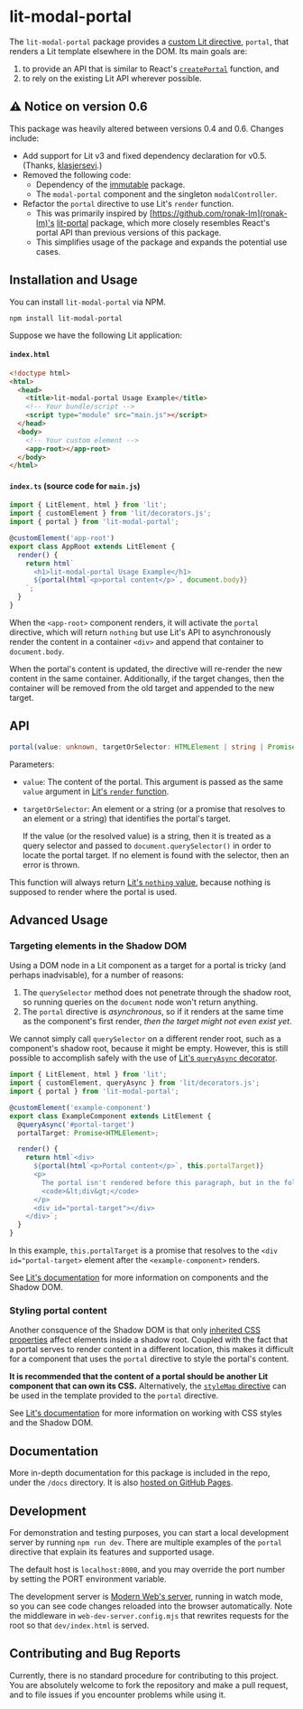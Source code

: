 # lit-modal-portal

The `lit-modal-portal` package provides a [custom Lit directive](https://lit.dev/docs/templates/custom-directives/), `portal`, that renders a Lit template elsewhere in the DOM.
Its main goals are:

1. to provide an API that is similar to React's [`createPortal`](https://react.dev/reference/react-dom/createPortal) function, and
2. to rely on the existing Lit API wherever possible.

## :warning: Notice on version 0.6

This package was heavily altered between versions 0.4 and 0.6.
Changes include:

- Add support for Lit v3 and fixed dependency declaration for v0.5. (Thanks, [klasjersevi](https://github.com/klasjersevi).)
- Removed the following code:
  - Dependency of the [immutable](https://www.npmjs.com/package/immutable) package.
  - The `modal-portal` component and the singleton `modalController`.
- Refactor the `portal` directive to use Lit's `render` function.
  - This was primarily inspired by [https://github.com/ronak-lm](ronak-lm)'s [lit-portal](https://www.npmjs.com/package/lit-portal) package, which more closely resembles React's portal API than previous versions of this package.
  - This simplifies usage of the package and expands the potential use cases.

## Installation and Usage

You can install `lit-modal-portal` via NPM.

```
npm install lit-modal-portal
```

Suppose we have the following Lit application:

#### `index.html`

```html
<!doctype html>
<html>
  <head>
    <title>lit-modal-portal Usage Example</title>
    <!-- Your bundle/script -->
    <script type="module" src="main.js"></script>
  </head>
  <body>
    <!-- Your custom element -->
    <app-root></app-root>
  </body>
</html>
```

#### `index.ts` (source code for `main.js`)

```js
import { LitElement, html } from 'lit';
import { customElement } from 'lit/decorators.js';
import { portal } from 'lit-modal-portal';

@customElement('app-root')
export class AppRoot extends LitElement {
  render() {
    return html`
      <h1>lit-modal-portal Usage Example</h1>
      ${portal(html`<p>portal content</p>`, document.body)}
    `;
  }
}
```

When the `<app-root>` component renders, it will activate the `portal` directive, which will return `nothing` but use Lit's API to asynchronously render the content in a container `<div>` and append that container to `document.body`.

When the portal's content is updated, the directive will re-render the new content in the same container. Additionally, if the target changes, then the container will be removed from the old target and appended to the new target.

## API

```ts
portal(value: unknown, targetOrSelector: HTMLElement | string | Promise<HTMLElement | string>): DirectiveResult<typeof PortalDirective>
```

Parameters:

- `value`: The content of the portal. This argument is passed as the same `value` argument in [Lit's `render` function](https://lit.dev/docs/api/templates/#render).
- `targetOrSelector`: An element or a string (or a promise that resolves to an element or a string) that identifies the portal's target.

  If the value (or the resolved value) is a string, then it is treated as a query selector and passed to `document.querySelector()` in order to locate the portal target.
  If no element is found with the selector, then an error is thrown.

This function will always return [Lit's `nothing` value](https://lit.dev/docs/api/templates/#nothing), because nothing is supposed to render where the portal is used.

## Advanced Usage

### Targeting elements in the Shadow DOM

Using a DOM node in a Lit component as a target for a portal is tricky (and perhaps inadvisable), for a number of reasons:

1. The `querySelector` method does not penetrate through the shadow root, so running queries on the `document` node won't return anything.
2. The `portal` directive is _asynchronous_, so if it renders at the same time as the component's first render, _then the target might not even exist yet_.

We cannot simply call `querySelector` on a different render root, such as a component's shadow root, because it might be empty. However, this is still possible to accomplish safely with the use of [Lit's `queryAsync` decorator](https://lit.dev/docs/api/decorators/#queryAsync).

```ts
import { LitElement, html } from 'lit';
import { customElement, queryAsync } from 'lit/decorators.js';
import { portal } from 'lit-modal-portal';

@customElement('example-component')
export class ExampleComponent extends LitElement {
  @queryAsync('#portal-target')
  portalTarget: Promise<HTMLElement>;

  render() {
    return html`<div>
      ${portal(html`<p>Portal content</p>`, this.portalTarget)}
      <p>
        The portal isn't rendered before this paragraph, but in the following
        <code>&lt;div&gt;</code>
      </p>
      <div id="portal-target"></div>
    </div>`;
  }
}
```

In this example, `this.portalTarget` is a promise that resolves to the `<div id="portal-target>` element after the `<example-component>` renders.

See [Lit's documentation](https://lit.dev/docs/components/shadow-dom/) for more information on components and the Shadow DOM.

### Styling portal content

Another consquence of the Shadow DOM is that only [inherited CSS properties](https://lit.dev/docs/components/styles/#inheritance) affect elements inside a shadow root. Coupled with the fact that a portal serves to render content in a different location, this makes it difficult for a component that uses the `portal` directive to style the portal's content.

**It is recommended that the content of a portal should be another Lit component that can own its CSS.** Alternatively, the [`styleMap` directive](https://lit.dev/docs/templates/directives/#stylemap) can be used in the template provided to the `portal` directive.

See [Lit's documentation](https://lit.dev/docs/components/styles/#shadow-dom) for more information on working with CSS styles and the Shadow DOM.

## Documentation

More in-depth documentation for this package is included in the repo, under the `/docs` directory.
It is also [hosted on GitHub Pages](https://nicholas-wilcox.github.io/lit-modal-portal/index.html).

## Development

For demonstration and testing purposes, you can start a local development server by running `npm run dev`.
There are multiple examples of the `portal` directive that explain its features and supported usage.

The default host is `localhost:8000`, and you may override the port number by setting the PORT environment variable.

The development server is [Modern Web's server](https://modern-web.dev/docs/dev-server/overview/),
running in watch mode, so you can see code changes reloaded into the browser automatically.
Note the middleware in `web-dev-server.config.mjs` that rewrites requests for the root so that `dev/index.html` is served.

## Contributing and Bug Reports

Currently, there is no standard procedure for contributing to this project.
You are absolutely welcome to fork the repository and make a pull request,
and to file issues if you encounter problems while using it.
